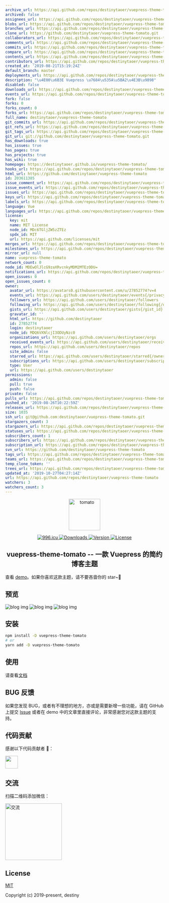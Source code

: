 ```yaml
---
archive_url: https://api.github.com/repos/destinytaoer/vuepress-theme-tomato/{archive_format}{/ref}
archived: false
assignees_url: https://api.github.com/repos/destinytaoer/vuepress-theme-tomato/assignees{/user}
blobs_url: https://api.github.com/repos/destinytaoer/vuepress-theme-tomato/git/blobs{/sha}
branches_url: https://api.github.com/repos/destinytaoer/vuepress-theme-tomato/branches{/branch}
clone_url: https://github.com/destinytaoer/vuepress-theme-tomato.git
collaborators_url: https://api.github.com/repos/destinytaoer/vuepress-theme-tomato/collaborators{/collaborator}
comments_url: https://api.github.com/repos/destinytaoer/vuepress-theme-tomato/comments{/number}
commits_url: https://api.github.com/repos/destinytaoer/vuepress-theme-tomato/commits{/sha}
compare_url: https://api.github.com/repos/destinytaoer/vuepress-theme-tomato/compare/{base}...{head}
contents_url: https://api.github.com/repos/destinytaoer/vuepress-theme-tomato/contents/{+path}
contributors_url: https://api.github.com/repos/destinytaoer/vuepress-theme-tomato/contributors
created_at: '2019-08-21T15:19:24Z'
default_branch: master
deployments_url: https://api.github.com/repos/destinytaoer/vuepress-theme-tomato/deployments
description: "\u4E00\u6B3E Vuepress \u7684\u535A\u5BA2\u4E3B\u9898"
disabled: false
downloads_url: https://api.github.com/repos/destinytaoer/vuepress-theme-tomato/downloads
events_url: https://api.github.com/repos/destinytaoer/vuepress-theme-tomato/events
fork: false
forks: 0
forks_count: 0
forks_url: https://api.github.com/repos/destinytaoer/vuepress-theme-tomato/forks
full_name: destinytaoer/vuepress-theme-tomato
git_commits_url: https://api.github.com/repos/destinytaoer/vuepress-theme-tomato/git/commits{/sha}
git_refs_url: https://api.github.com/repos/destinytaoer/vuepress-theme-tomato/git/refs{/sha}
git_tags_url: https://api.github.com/repos/destinytaoer/vuepress-theme-tomato/git/tags{/sha}
git_url: git://github.com/destinytaoer/vuepress-theme-tomato.git
has_downloads: true
has_issues: true
has_pages: true
has_projects: true
has_wiki: true
homepage: https://destinytaoer.github.io/vuepress-theme-tomato/
hooks_url: https://api.github.com/repos/destinytaoer/vuepress-theme-tomato/hooks
html_url: https://github.com/destinytaoer/vuepress-theme-tomato
id: 203611385
issue_comment_url: https://api.github.com/repos/destinytaoer/vuepress-theme-tomato/issues/comments{/number}
issue_events_url: https://api.github.com/repos/destinytaoer/vuepress-theme-tomato/issues/events{/number}
issues_url: https://api.github.com/repos/destinytaoer/vuepress-theme-tomato/issues{/number}
keys_url: https://api.github.com/repos/destinytaoer/vuepress-theme-tomato/keys{/key_id}
labels_url: https://api.github.com/repos/destinytaoer/vuepress-theme-tomato/labels{/name}
language: Vue
languages_url: https://api.github.com/repos/destinytaoer/vuepress-theme-tomato/languages
license:
  key: mit
  name: MIT License
  node_id: MDc6TGljZW5zZTEz
  spdx_id: MIT
  url: https://api.github.com/licenses/mit
merges_url: https://api.github.com/repos/destinytaoer/vuepress-theme-tomato/merges
milestones_url: https://api.github.com/repos/destinytaoer/vuepress-theme-tomato/milestones{/number}
mirror_url: null
name: vuepress-theme-tomato
network_count: 0
node_id: MDEwOlJlcG9zaXRvcnkyMDM2MTEzODU=
notifications_url: https://api.github.com/repos/destinytaoer/vuepress-theme-tomato/notifications{?since,all,participating}
open_issues: 0
open_issues_count: 0
owner:
  avatar_url: https://avatars0.githubusercontent.com/u/27852774?v=4
  events_url: https://api.github.com/users/destinytaoer/events{/privacy}
  followers_url: https://api.github.com/users/destinytaoer/followers
  following_url: https://api.github.com/users/destinytaoer/following{/other_user}
  gists_url: https://api.github.com/users/destinytaoer/gists{/gist_id}
  gravatar_id: ''
  html_url: https://github.com/destinytaoer
  id: 27852774
  login: destinytaoer
  node_id: MDQ6VXNlcjI3ODUyNzc0
  organizations_url: https://api.github.com/users/destinytaoer/orgs
  received_events_url: https://api.github.com/users/destinytaoer/received_events
  repos_url: https://api.github.com/users/destinytaoer/repos
  site_admin: false
  starred_url: https://api.github.com/users/destinytaoer/starred{/owner}{/repo}
  subscriptions_url: https://api.github.com/users/destinytaoer/subscriptions
  type: User
  url: https://api.github.com/users/destinytaoer
permissions:
  admin: false
  pull: true
  push: false
private: false
pulls_url: https://api.github.com/repos/destinytaoer/vuepress-theme-tomato/pulls{/number}
pushed_at: '2019-08-26T10:22:59Z'
releases_url: https://api.github.com/repos/destinytaoer/vuepress-theme-tomato/releases{/id}
size: 1035
ssh_url: git@github.com:destinytaoer/vuepress-theme-tomato.git
stargazers_count: 3
stargazers_url: https://api.github.com/repos/destinytaoer/vuepress-theme-tomato/stargazers
statuses_url: https://api.github.com/repos/destinytaoer/vuepress-theme-tomato/statuses/{sha}
subscribers_count: 1
subscribers_url: https://api.github.com/repos/destinytaoer/vuepress-theme-tomato/subscribers
subscription_url: https://api.github.com/repos/destinytaoer/vuepress-theme-tomato/subscription
svn_url: https://github.com/destinytaoer/vuepress-theme-tomato
tags_url: https://api.github.com/repos/destinytaoer/vuepress-theme-tomato/tags
teams_url: https://api.github.com/repos/destinytaoer/vuepress-theme-tomato/teams
temp_clone_token: ''
trees_url: https://api.github.com/repos/destinytaoer/vuepress-theme-tomato/git/trees{/sha}
updated_at: '2019-10-27T04:27:14Z'
url: https://api.github.com/repos/destinytaoer/vuepress-theme-tomato
watchers: 3
watchers_count: 3
---
```


<p align="center">
  <a href="https://github.com/destinytaoer/vuepress-theme-tomato" target="_blank" rel="noopener noreferrer">
    <img width="100" src="https://raw.githubusercontent.com/szu-zwl/vuepress-theme-tomato/master/img/tomato.png" alt="tomato">
  </a>
</p>

<p align="center">
  <a href="https://996.icu" target="_blank">
    <img src="https://img.shields.io/badge/link-996.icu-red.svg" alt="996.icu">
  </a>
  <a href="https://npmcharts.com/compare/vuepress-theme-tomato?minimal=true" target="_blank">
    <img src="https://img.shields.io/npm/dm/vuepress-theme-tomato.svg" alt="Downloads">
  </a>
  <a href="https://www.npmjs.com/package/vuepress-theme-tomato" target="_blank">
    <img src="https://img.shields.io/github/package-json/v/destinytaoer/vuepress-theme-tomato/master.svg" alt="Version">
  </a>
  <a href="https://raw.githubusercontent.com/szu-zwl/vuepress-theme-tomato/master/LICENSE" target="_blank">
    <img src="https://img.shields.io/npm/l/vuepress-theme-tomato.svg?registry_uri=https%3A%2F%2Fregistry.npmjs.com" alt="License">
  </a>
</p>

<h2 align="center">vuepress-theme-tomato -- 一款 Vuepress 的简约博客主题</h2>

查看 [demo](https://destinytaoer.github.io/vuepress-theme-tomato/)。如果你喜欢这款主题，请不要吝啬你的 star~👀

## 预览

![blog img](https://raw.githubusercontent.com/szu-zwl/vuepress-theme-tomato/master/img/blog1.png)
![blog img](https://raw.githubusercontent.com/szu-zwl/vuepress-theme-tomato/master/img/blog2.png)
![blog img](https://raw.githubusercontent.com/szu-zwl/vuepress-theme-tomato/master/img/blog3.png)

## 安装

```bash
npm install -D vuepress-theme-tomato
# or
yarn add -D vuepress-theme-tomato
```

## 使用

请查看[文档](https://destinytaoer.github.io/vuepress-theme-tomato/2019/08/vuepress-theme-tomato/)

## BUG 反馈

如果您发现 BUG，或者有不理想的地方，亦或是需要新增一些功能，请在 GitHub 上提交 [Issue](https://github.com/destinytaoer/vuepress-theme-tomato/issues) 或者在 demo 中的文章里直接评论，非常感谢您对这款主题的支持。

## 代码贡献

感谢以下代码贡献者 🤝：

<a href="https://github.com/destinytaoer/vuepress-theme-tomato/graphs/contributors">
  <img src="https://avatars3.githubusercontent.com/u/27852774?s=460&v=4" width="40" />
</a>

## 交流

扫描二维码添加微信：

<img width="180" src="https://raw.githubusercontent.com/szu-zwl/vuepress-theme-tomato/master/img/wechat.jpg" alt="交流">

## License

[MIT](https://raw.githubusercontent.com/szu-zwl/vuepress-theme-tomato/master/LICENSE)

Copyright (c) 2019-present, destiny
